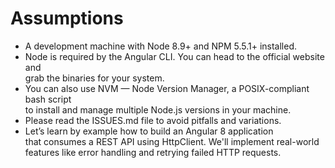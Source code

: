 # Assumptions

- A development machine with  Node 8.9+ and  NPM 5.5.1+ installed. 
- Node is required by the Angular CLI. You can head to the official website and<br> grab the binaries for your system. 
- You can also use  NVM  — Node Version Manager, a POSIX-compliant bash script<br> to install and manage multiple Node.js versions in your machine.
- Please read the ISSUES.md file to avoid pitfalls and variations.
- Let’s learn by example how to build an Angular 8 application<br> that consumes a REST API using HttpClient. We'll implement real-world <br>features like error handling and retrying failed HTTP requests. 
